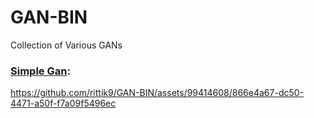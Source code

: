 # GAN-BIN
Collection of Various GANs<br>
### [Simple Gan](https://arxiv.org/pdf/1406.2661.pdf): <br>

https://github.com/rittik9/GAN-BIN/assets/99414608/866e4a67-dc50-4471-a50f-f7a09f5496ec

